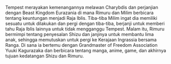 Tempest merayakan kemenangannya melawan Charybdis dan perjanjian dengan Beast Kingdom Eurazania di mana Rimuru dan Milim berbicara tentang keuntungan menjadi Raja Iblis. Tiba-tiba Milim ingat dia memiliki sesuatu untuk dilakukan dan pergi dengan tiba-tiba, berjanji untuk memberi tahu Raja Iblis lainnya untuk tidak mengganggu Tempest. Malam itu, Rimuru bermimpi tentang penyesalan Shizu dan janjinya untuk membantu lima anak, sehingga memutuskan untuk pergi ke Kerajaan Ingrassia bersama Ranga. Di sana ia bertemu dengan Grandmaster of Freedom Association Yuuki Kagurazaka dan berbicara tentang manga, anime, game, dan akhirnya tujuan kedatangan Shizu dan Rimuru.

